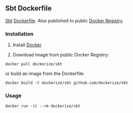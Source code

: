 ## Sbt Dockerfile

[Sbt](http://www.scala-sbt.org/) [Dockerfile](https://www.docker.io/learn/dockerfile/).  Also published to public [Docker Registry](https://index.docker.io/).

### Installation

1. Install [Docker](https://www.docker.io)

1. Download image from public Docker Registry: 

  ```
  docker pull dockerize/sbt
  ```

   or build an image from the Dockerfile: 
   
   ```
   docker build -t dockerize/sbt github.com/dockerize/sbt
   ```

### Usage

```
docker run -it --rm dockerize/sbt
```
